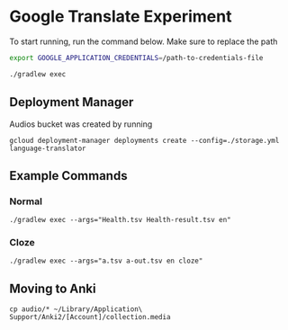 # Google Translate Experiment

To start running, run the command below. Make sure to replace the path

```bash
export GOOGLE_APPLICATION_CREDENTIALS=/path-to-credentials-file

./gradlew exec
```

## Deployment Manager
Audios bucket was created by running

```
gcloud deployment-manager deployments create --config=./storage.yml language-translator
```

## Example Commands

### Normal
```shell
./gradlew exec --args="Health.tsv Health-result.tsv en"
```

### Cloze
```shell
./gradlew exec --args="a.tsv a-out.tsv en cloze"
```

## Moving to Anki
```shell
cp audio/* ~/Library/Application\ Support/Anki2/[Account]/collection.media
```